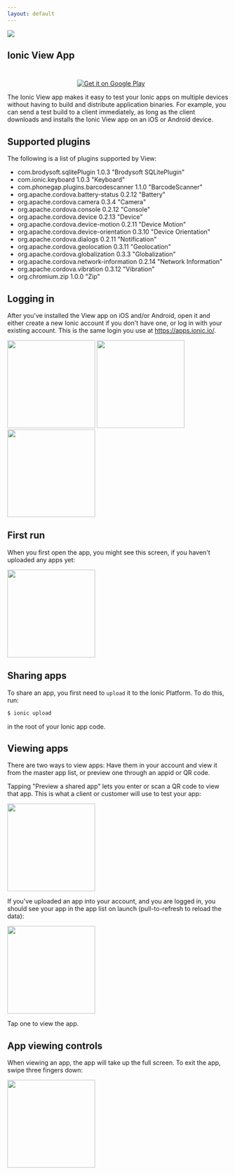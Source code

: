 ```yaml
---
layout: default
---
```


<img src="/img/viewapp-logo.png">

Ionic View App
-----

<a href="https://itunes.apple.com/us/app/ionic-view/id849930087?mt=8&uo=4" target="itunes_store" style="display:inline-block;overflow:hidden;background:url(https://linkmaker.itunes.apple.com/htmlResources/assets/en_us//images/web/linkmaker/badge_appstore-lrg.png) no-repeat;width:135px;height:40px;@media only screen{background-image:url(https://linkmaker.itunes.apple.com/htmlResources/assets/en_us//images/web/linkmaker/badge_appstore-lrg.svg);}"></a>
<a href="https://play.google.com/store/apps/details?id=com.ionic.viewapp" style="margin-left: 20px">
  <img alt="Get it on Google Play"
       src="https://developer.android.com/images/brand/en_generic_rgb_wo_45.png" />
</a>

The Ionic View app makes it easy to test your Ionic apps on multiple devices without having to build
and distribute application binaries. For example, you can send a test build to a client
immediately, as long as the client downloads and installs the Ionic View app on an iOS or Android device.

## Supported plugins

The following is a list of plugins supported by View:

- com.brodysoft.sqlitePlugin 1.0.3 "Brodysoft SQLitePlugin"
- com.ionic.keyboard 1.0.3 "Keyboard"
- com.phonegap.plugins.barcodescanner 1.1.0 "BarcodeScanner"
- org.apache.cordova.battery-status 0.2.12 "Battery"
- org.apache.cordova.camera 0.3.4 "Camera"
- org.apache.cordova.console 0.2.12 "Console"
- org.apache.cordova.device 0.2.13 "Device"
- org.apache.cordova.device-motion 0.2.11 "Device Motion"
- org.apache.cordova.device-orientation 0.3.10 "Device Orientation"
- org.apache.cordova.dialogs 0.2.11 "Notification"
- org.apache.cordova.geolocation 0.3.11 "Geolocation"
- org.apache.cordova.globalization 0.3.3 "Globalization"
- org.apache.cordova.network-information 0.2.14 "Network Information"
- org.apache.cordova.vibration 0.3.12 "Vibration"
- org.chromium.zip 1.0.0 "Zip"

## Logging in

After you've installed the View app on iOS and/or Android, open it and either create a new Ionic account if you
don't have one, or log in with your existing account. This is the same login you use at <https://apps.ionic.io/>.

<img src="/img/viewapp/accounts-page.png" style="width: 200px">
<img src="/img/viewapp/login-page.png" style="width: 200px">
<img src="/img/viewapp/signup-page.png" style="width: 200px">

## First run

When you first open the app, you might see this screen, if you haven't uploaded any apps yet:

<img src="/img/viewapp/empty-state-page.png" style="width: 200px">

## Sharing apps

To share an app, you first need to `upload` it to the Ionic Platform. To do this, run:

```bash
$ ionic upload
```

in the root of your Ionic app code.

## Viewing apps

There are two ways to view apps: Have them in your account and view it from the master app list, or preview
one through an appid or QR code.

Tapping "Preview a shared app" lets you enter or scan a QR code to view that app. This is what a client or customer
will use to test your app:

<img src="/img/viewapp/preview-shared-app-page.png" style="width: 200px">

If you've uploaded an app into your account, and you are logged in, you should see your app in the app list on launch (pull-to-refresh to reload the data):

<img src="/img/viewapp/apps-list-page.png" style="width: 200px">

Tap one to view the app.

## App viewing controls

When viewing an app, the app will take up the full screen. To exit the app, swipe three fingers down:

<img src="http://a2.mzstatic.com/us/r30/Purple5/v4/d6/f2/76/d6f276b5-84e8-21fb-75cc-26b5a481a494/screen568x568.jpeg" style="width: 200px">
